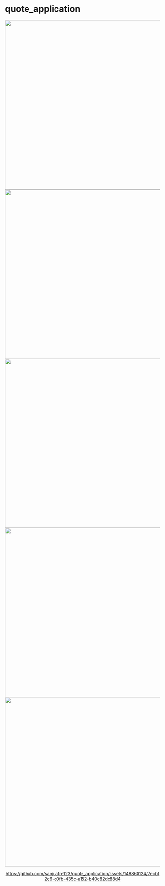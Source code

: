 # quote_application

<div align="center">

<img src = "https://github.com/sanjuafre123/quote_application/assets/148860124/52bdd190-65f9-467c-a8db-6ff5da22da7d" height ="550">
<img src = "https://github.com/sanjuafre123/quote_application/assets/148860124/37e343c8-6c34-4ced-9987-71c3f5e6e811" height ="550">
<img src = "https://github.com/sanjuafre123/quote_application/assets/148860124/0cfe6bf3-f6ab-4821-ab65-1153f50cebed" height ="550">
<img src = "https://github.com/sanjuafre123/quote_application/assets/148860124/166831c0-bb59-4c16-9116-af0552a6a0b7" height ="550">
<img src = "https://github.com/sanjuafre123/quote_application/assets/148860124/940f498f-68d8-4803-8108-341a00660b301" height ="550">

https://github.com/sanjuafre123/quote_application/assets/148860124/7ecbf2c6-c0fb-435c-a152-b40c82dc88d4

</div>


